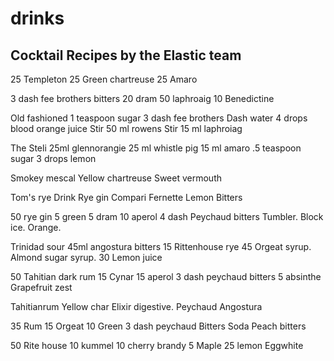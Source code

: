 drinks
======

## Cocktail Recipes by the Elastic team


25 Templeton
25 Green chartreuse
25 Amaro 

3 dash fee brothers bitters
20 dram
50 laphroaig
10 Benedictine

Old fashioned
1 teaspoon sugar
3 dash fee brothers
Dash water
4 drops blood orange juice
Stir
50 ml rowens
Stir
15 ml laphroiag


The Steli
25ml glennorangie
25 ml whistle pig
15 ml amaro
.5 teaspoon sugar
3 drops lemon


Smokey mescal
Yellow chartreuse 
Sweet vermouth



Tom's rye Drink
Rye gin
Compari
Fernette
Lemon
Bitters


50 rye gin
5 green
5 dram
10 aperol
4 dash Peychaud bitters
Tumbler. Block ice. Orange. 


Trinidad sour
45ml angostura bitters
15 Rittenhouse rye
45 Orgeat syrup. Almond sugar syrup. 
30 Lemon juice


50 Tahitian dark rum
15 Cynar
15 aperol
3 dash peychaud bitters
5 absinthe 
Grapefruit zest 


Tahitianrum
Yellow char
Elixir digestive. 
Peychaud
Angostura

35 Rum
15 Orgeat
10 Green
3 dash peychaud Bitters
Soda
Peach bitters

50 Rite house
10 kummel
10 cherry brandy
5 Maple
25 lemon
Eggwhite




